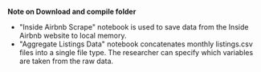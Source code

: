 **Note on Download and compile folder**

* "Inside Airbnb Scrape" notebook is used to save data from the Inside Airbnb website to local memory. 
* "Aggregate Listings Data" notebook concatenates monthly listings.csv files into a single file type. The researcher can specify which variables are taken from the raw data.


